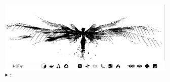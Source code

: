 <img src="./banner.png">
<details><summary> :: </summary>
<!--START_SECTION:waka-->

```
From: 09 August 2024 - To: 20 April 2025

Total Time: 1,295 hrs 35 mins

Python                     371 hrs 1 min   ///////------------------   26.55 %
PHP                        233 hrs 19 mins ////---------------------   16.70 %
Markdown                   208 hrs 52 mins ////---------------------   14.95 %
Other                      101 hrs 49 mins //-----------------------   07.29 %
```

<!--END_SECTION:waka-->
</details>
